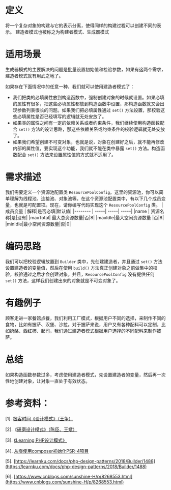# 定义
将一个复杂对象的构建与它的表示分离，使得同样的构建过程可以创建不同的表示。
建造者模式也被称之为构建者模式、生成器模式




# 适用场景
生成器模式的主要解决的问题是批量设置初始值和检验参数，如果有这两个需求，建造者模式就有用武之地了。

如果存在下面情况中的任意一种，我们就可以使用建造者模式了：

- 我们把类的必填属性放到构造函数中，强制创建对象的时候就设置。如果必填的属性有很多，把这些必填属性都放到构造函数中设置，那构造函数就又会出现参数列表很长的问题。如果我们把必填属性通过 `set()` 方法设置，那校验这些必填属性是否已经填写的逻辑就无处安放了。
- 如果类的属性之间有一定的依赖关系或者约束条件，我们继续使用构造函数配合 `set()` 方法的设计思路，那这些依赖关系或约束条件的校验逻辑就无处安放了。
- 如果我们希望创建不可变对象，也就是说，对象在创建好之后，就不能再修改内部的属性值，要实现这个功能，我们就不能在类中暴露 `set()` 方法。构造函数配合 `set()` 方法来设置属性值的方式就不适用了。







# 需求描述
我们需要定义一个资源池配置类 `ResourcePoolConfig`。这里的资源池，你可以简单理解为线程池、连接池、对象池等。在这个资源池配置类中，有以下几个成员变量，也就是可配置项。现在，请你编写代码实现这个 `ResourcePoolConfig` 类。
|成员变量     | 解释|是否必填|默认值|
|-------- | -----| -----| -----|
|name  | 资源名称|是|没有|
|maxTotal| 最大总资源数量|否|8|
|maxIdle|最大空闲资源数量 |否|8|
|minIdle|最小空闲资源数量|否|0|

# 编码思路
我们可以把校验逻辑放置到 `Builder` 类中，先创建建造者，并且通过 `set()` 方法设置建造者的变量值，然后在使用 `build()` 方法真正创建对象之前做集中的校验，校验通过之后才会创建对象。并且，`ResourcePoolConfig` 没有提供任何 `set()` 方法，这样我们创建出来的对象就是不可变对象了。

# 有趣例子
顾客走进一家餐馆点餐，我们利用工厂模式，根据用户不同的选择，来制作不同的食物，比如有披萨、汉堡、沙拉。对于披萨来说，用户又有各种配料可以定制，比如奶酪、西红柿、起司，我们通过建造者模式根据用户选择的不同配料来制作披萨。
# 总结
如果构造函数参数过多，考虑使用建造者模式，先设置建造者的变量，然后再一次性地创建对象，让对象一直处于有效状态。

# 参考资料：

[1]. [极客时间《设计模式》（王争）](http://gk.link/a/10xlp)

[2].《[研磨设计模式》（陈臣、王斌）](https://book.douban.com/subject/5343318/)

[3]. [《Learning PHP设计模式》](https://book.douban.com/subject/25952240/)

[4]. [从零使用composer初始化PSR-4项目](https://blog.csdn.net/hl449006540/article/details/119188623)

[5]. [https://learnku.com/docs/php-design-patterns/2018/Builder/1488](https://learnku.com/docs/php-design-patterns/2018/Builder/1488)

[6]. [https://www.cnblogs.com/sunshine-H/p/8268553.html](https://www.cnblogs.com/sunshine-H/p/8268553.html)
